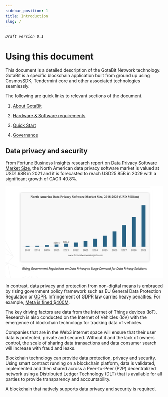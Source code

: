 ```yaml
---
sidebar_position: 1
title: Introduction
slug: /
---
```

*`Draft version 0.1`*
# Using this document

This document is a detailed description of the GotaBit Network technology.  GotaBit is a specific blockchain application built from ground up using CosmosSDK, Tendermint core and other associated technologies seamlessly.  

The following are quick links to relevant sections of the document. 

1. [About GotaBit](/docs/overview/about.md)

1. [Hardware & Software requirements](/docs/node/pre-requisites/techenv.md)

1. [Quick Start](/docs/node/setup/instruction-steps.md)

1. [Governance](/docs/governance/overview.md)


## Data privacy and security

From Fortune Business Insights research report on [Data Privacy Software Market Size](https://www.fortunebusinessinsights.com/infographics/data-privacy-software-market-105420), the North American data privacy software market is valued at USD1.68B in 2021 and it is forecasted to reach USD25.85B in 2029 with a significant growth of CAGR 40.8%.  

![DPSGrowth](../static/img/f87ece5becbad0831d74bb7abee6cf46a587c7f1c4376d59697eb891e7b64214.png)  

 
In contrast, data privacy and protection from non-digital means is embraced by rising government policy framework such as EU General Data Protection Regulation or [GDPR](https://gdpr-info.eu/).  Infringement of GDPR law carries heavy penalties. For example, [Meta is fined $400M](https://techcrunch.com/2023/01/04/facebook-instagram-gdpr-forced-consent-final-decisions/).

The key driving factors are data from the Internet of Things devices (IoT). Research is also conducted on the Internet of Vehicles (IoV) with the emergence of blockchain technology for tracking data of vehicles.

Companies that are in the Web3 internet space will ensure that their user data is protected, private and secured.  Without it and the lack of owners control, the scale of sharing data transactions and data consumer search will increase with fraud and leaks.

Blockchain technology can provide data protection, privacy and security. Using smart contract running on a blockchain platform, data is validated, implemented and then shared across a Peer-to-Peer (P2P) decentralized network using a Distributed Ledger Technology (DLT) that is available for all parties to provide transparency and accountability.

A blockchain that natively supports data privacy and security is required. 


